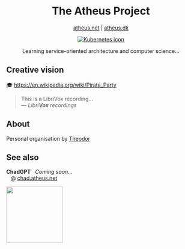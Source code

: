 <h1 align="center">The Atheus Project</h1>
<p align="center"><a href="https://atheus.net">atheus.net</a> | <a href="https://atheus.dk">atheus.dk</a></p>

<p align="center">
  <a href="https://skillicons.dev">
    <img src="https://skillicons.dev/icons?i=kubernetes&perline=1" title="Kubernetes" alt="Kubernetes icon" />
  </a>
</p>
<p align="center">
  Learning service-oriented architecture and computer science...
</p>

## Creative vision
🎓 https://en.wikipedia.org/wiki/Pirate_Party 

> This is a LibriVox recording...\
> &mdash; <cite>*Libri**Vox** recordings*</cite>

## About
Personal organisation by [Theodor](https://github.com/7H30D0R)


## See also
**ChadGPT**$~~~$*Coming soon...*\
$~~~$@ [chad.atheus.net](https://chad.atheus.net)

<img  src="https://chad.atheus.dk/Gigachad-Transparent.png" width="150">
<!-- TODO: Confirm image license and add attribution -->

[1]: [http://www.quotedb.com/quotes/2112](https://librivox.org/)

